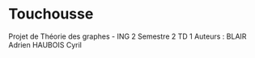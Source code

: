 # Touchousse
Projet de Théorie des graphes - ING 2 Semestre 2 TD 1
Auteurs : 
BLAIR Adrien
HAUBOIS Cyril 
